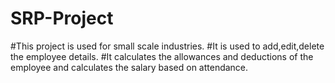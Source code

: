 # SRP-Project
#This project is used for small scale industries.
#It is used to add,edit,delete the employee details.
#It calculates the allowances and deductions of the employee and calculates the salary based on attendance.
